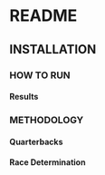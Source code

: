 # README

## INSTALLATION


### HOW TO RUN


#### Results


### METHODOLOGY

#### Quarterbacks
#### Race Determination

